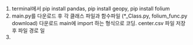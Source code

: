 1. terminal에서 pip install pandas, pip install geopy, pip install folium
2. main.py를 다운로드 후 각 클래스 파일과 함수파일 (*_Class.py, folium_func.py download) 다운로드 main에 import 하는 형식으로 코딩.
   center.csv  파일 저장 후 파일 경로 일 
3. 

